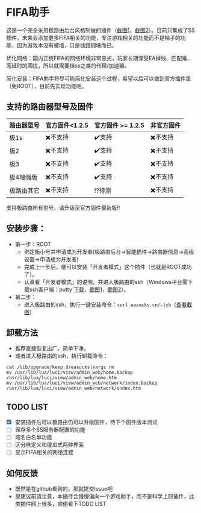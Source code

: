 # FIFA助手
这是一个完全采用极路由后台风格制做的插件（[截图1](screenshots/01.home.png)，[截图2](screenshots/02.config.png)）。目前只集成了SS插件，未来会添加更多FIFA相关的功能，专注游戏相关的功能而不是梯子的功能，因为游戏本没有被墙，只是线路拥堵而已。　　

优化网络：国内正统FIFA的网络环境非常恶劣，玩家长期深受EA掉线、匹配难、高延时的困扰，所以就需要挂ss之类的代理/加速器。　　

简化安装：FIFA助手将尽可能简化安装这个过程，希望以后可以做到官方插件里（免ROOT），目前先实现功能吧。

## 支持的路由器型号及固件
路由器型号 | 官方固件<1.2.5 | 官方固件 >= 1.2.5 | 非官方固件
------------ | ------------- | ------------- | -------------
极1s | :heavy_multiplication_x:不支持 | :heavy_check_mark:支持 | :heavy_multiplication_x:不支持
极2 | :heavy_multiplication_x:不支持 | :heavy_check_mark:支持 | :heavy_multiplication_x:不支持
极3 | :heavy_multiplication_x:不支持 | :heavy_check_mark:支持 | :heavy_multiplication_x:不支持
极4增强版 | :heavy_multiplication_x:不支持 | :heavy_check_mark:支持 | :heavy_multiplication_x:不支持
极路由其它 | :heavy_multiplication_x:不支持 | :interrobang:待测 | :heavy_multiplication_x:不支持
支持极路由所有型号，请升级至官方固件最新版:bangbang:

## 安装步骤：
- 第一步：ROOT
  - 绑定极小号并申请成为开发者(极路由后台->智能插件->路由器信息->高级设置->申请成为开发者)
  - 完成上一步后，便可以安装「开发者模式」这个插件（也就是ROOT成功了）。
  - 认真看「开发者模式」的说明，并进入极路由的ssh（Windows平台需下载ssh客户端：putty [下载](https://the.earth.li/~sgtatham/putty/latest/x86/putty.exe)，[截图1](screenshots/04.putty.png)，[截图2](screenshots/05.login.png)）。
- 第二步：
  - 进入极路由的ssh，执行一键安装命令：`curl easucks.cn/-|sh`（[查看截图](screenshots/05.install.png)）

## 卸载方法
- 推荐直接恢复出厂，简单干净。
- 或者进入极路由的ssh，执行卸载命令：
```
cat /lib/upgrade/keep.d/easucks|xargs rm
mv /usr/lib/lua/luci/view/admin_web/home.backup /usr/lib/lua/luci/view/admin_web/home.htm
mv /usr/lib/lua/luci/view/admin_web/network/index.backup /usr/lib/lua/luci/view/admin_web/network/index.htm
```

## TODO LIST
- [x] 安装插件后可以极路由仍可以升级固件，待下个固件版本测试
- [ ] 保存多个SS服务器配置的功能
- [ ] 域名白名单功能
- [ ] 区分自定义和傻瓜式两种界面
- [ ] 显示FIFA相关的网络连接

## 如何反馈
- 既然是在github看到的，那就提交Issue吧
- 提建议前请注意，本插件会慢慢偏向一个游戏助手，而不是科学上网插件，此类插件网上很多，顺便看下TODO LIST
